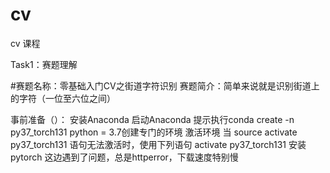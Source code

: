 # cv
cv 课程

Task1：赛题理解

#赛题名称：零基础入门CV之街道字符识别 
赛题简介：简单来说就是识别街道上的字符（一位至六位之间）

事前准备（）：
安装Anaconda
启动Anaconda	提示执行conda create -n py37_torch131 python = 3.7创建专门的环境
激活环境 当 source activate py37_torch131 语句无法激活时，使用下列语句 activate py37_torch131
安装pytorch 这边遇到了问题，总是httperror，下载速度特别慢
